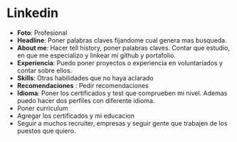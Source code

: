 # Linkedin

* **Foto**: Profesional
* **Headline**: Poner palabras claves fijandome cual genera mas busqueda.
* **About me**: Hacer tell history, poner palabras claves. Contar que estudio, en que me especializo y linkear mi github y portafolio.
* **Experiencia**: Puedo poner proyectos o experiencia en voluntariados y contar sobre ellos.
* **Skills**: Otras habilidades que no haya aclarado
* **Recomendaciones** : Pedir recomendaciones
* **Idioma**: Poner los certificados y test que comprueben mi nivel. Ademas puedo hacer dos perfiles con diferente idioma.
* Poner curriculum
* Agregar los certificados y mi educacion
* Seguir a muchos recruiter, empresas y seguir gente que trabajen de los puestos que quiero.